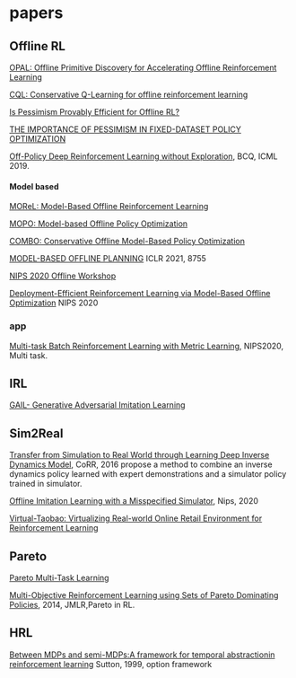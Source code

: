 # papers

## Offline RL
[OPAL: Offline Primitive Discovery for Accelerating Offline Reinforcement Learning](https://openreview.net/pdf?id=V69LGwJ0lIN)

[CQL: Conservative Q-Learning for offline reinforcement learning](https://arxiv.org/pdf/2006.04779.pdf)

[Is Pessimism Provably Efficient for Offline RL?](https://arxiv.org/pdf/2012.15085.pdf)

[THE IMPORTANCE OF PESSIMISM IN FIXED-DATASET POLICY OPTIMIZATION](https://arxiv.org/pdf/2009.06799.pdf)

[Off-Policy Deep Reinforcement Learning without Exploration](https://arxiv.org/pdf/1812.02900.pdf), BCQ, ICML 2019.

#### Model based
[MOReL: Model-Based Offline Reinforcement Learning](https://arxiv.org/pdf/2005.05951.pdf)

[MOPO: Model-based Offline Policy Optimization](https://arxiv.org/pdf/2005.13239.pdf)

[COMBO: Conservative Offline Model-Based Policy Optimization](https://arxiv.org/pdf/2102.08363.pdf)

[MODEL-BASED OFFLINE PLANNING](https://openreview.net/pdf?id=OMNB1G5xzd4) ICLR 2021, 8755

[NIPS 2020 Offline Workshop](https://offline-rl-neurips.github.io/papers.html)

[Deployment-Efficient Reinforcement Learning via Model-Based Offline Optimization](https://arxiv.org/pdf/2006.03647.pdf) NIPS 2020

### app
[Multi-task Batch Reinforcement Learning with Metric Learning](https://proceedings.neurips.cc//paper/2020/file/4496bf24afe7fab6f046bf4923da8de6-Paper.pdf), NIPS2020, Multi task.

## IRL
[GAIL- Generative Adversarial Imitation Learning](https://papers.nips.cc/paper/2016/file/cc7e2b878868cbae992d1fb743995d8f-Paper.pdf)

## Sim2Real
[Transfer from Simulation to Real World through Learning Deep Inverse Dynamics Model](https://arxiv.org/pdf/1610.03518.pdf), CoRR, 2016
propose a method to combine an inverse dynamics policy learned with expert demonstrations and a simulator policy trained in simulator.

[Offline Imitation Learning with a Misspecified Simulator](https://proceedings.neurips.cc/paper/2020/file/60cb558c40e4f18479664069d9642d5a-Paper.pdf), Nips, 2020

[Virtual-Taobao: Virtualizing Real-world Online Retail Environment for Reinforcement Learning](https://arxiv.org/pdf/1805.10000.pdf)

## Pareto

[Pareto Multi-Task Learning](https://arxiv.org/pdf/1912.12854.pdf)

[Multi-Objective Reinforcement Learning using Sets of Pareto Dominating Policies](https://jmlr.csail.mit.edu/papers/volume15/vanmoffaert14a/vanmoffaert14a.pdf), 2014, JMLR,Pareto in RL. 

## HRL
[Between MDPs and semi-MDPs:A framework for temporal abstractionin reinforcement learning](https://reader.elsevier.com/reader/sd/pii/S0004370299000521?token=6F22DD36E1D8394D262562BDA941EB802AF20CADF56CC8383CACBC8E83A27EFC1D7F8A5F169F49FE35CC8E50DEB3319E) Sutton, 1999, option framework

